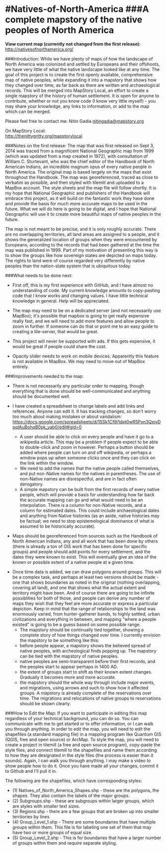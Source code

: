 #Natives-of-North-America
###A complete mapstory of the native peoples of North America
========================
<b>View current map (currently not changed from the first release):</b>
<br>http://nativesofnorthamerica.org/

###Introduction:
While we have plenty of maps of how the landscape of North America was colonized and settled by Europeans and their offshoots, we have very little of what the native landscape looked like at any time. The goal of this project is to create the first openly available, comprehensive map of native peoples, while expanding it into a mapstory that shows how they changed over time, as far back as there are written and archaeological records. This will be merged into MapStory Local, an effort to create a single mapstory of the history of human settlement. It is open for anyone to contribute, whether or not you know code (I know very little myself) - you may share your knowledge, any links to information, or add to the map which can be merged.

Please feel free to contact me:
Nitin Gadia
nitingadia@mapstory.org

On MapStory Local:
<br>http://thenittygritty.org/mapstorylocal


###Notes on the first release:
The map that was first released on Sept 3, 2014 was traced from a magnificent National Geographic map from 1999 (which was updated from a map created in 1972), with consultation of William C. Sturtevant, who was the chief editor of the Handbook of North American Indians, an incredible magnum opus of every native people in North America. The original map is based largely on the maps that exist throughout the Handbook. The map was georeferenced, traced as close to verbatim as possible, and then styled with tilemill and uploaded to a MapBox account. The style sheets and the map file will follow shortly. It is my hope that National Geographic and publishers of the Handbook will embrace this project, as it will build on the fantastic work they have done and provide the basis for much more accurate maps to be used in the future. What we will do here is going to be digital, and I hope that National Geographic will use it to create more beautiful maps of native peoples in the future.

The map is not meant to be precise, and it is only roughly accurate. There are no overlapping territories, all land areas are assigned to a people, and it shows the generalized location of groups when they were encountered by Europeans, according to the records that had been gathered at the time the map was published in 1999. Part of my motivation of presenting this way is to show the groups like how sovereign states are depicted on maps today. The rights to land were of course regarded very differently by native peoples than the nation-state system that is ubiquitous today.

###What needs to be done next:
* First off, this is my first experience with GitHub, and I have almost no understanding of code. My current knowledge amounts to copy-pasting code that I know works and changing values. I have little technical knowledge in general. Help will be appreciated.

* The map may need to be on a dedicated server (and not necessarily use MapBox); it's possible that mapbox is going to get really expensive really fast, and we will need to add more features and allow people to zoom in further. If someone can do that or point me to an easy guide to creating a tile-server, that would be great.

* This project will never be supported with ads. If this gets expensive, it would be great if people could share the cost.

* Opacity slider needs to work on mobile devices. Apparently this feature is not available in MapBox. We may need to move out of MapBox entirely. 

###Improvements needed to the map:
* There is not necessarily any particular order to mapping, though everything that is done should be well-communicated and anything should be documented well.

* I have created a spreadsheet to change labels and add links and references. Anyone can edit it. It has tracking changes, so don't worry too much about making mistakes or about vandalism: https://docs.google.com/spreadsheets/d/1SSk1Cf8j1dpt0wR5Pxn3QxivDpqlAuBohqB0pk_vab0/edit#gid=0
  * A user should be able to click on every people and have it go to a wikipedia article. This may be a problem if people expect to be able to double-click and zoom in however. Perhaps a button should be added where people can turn on and off wikipedia, or perhaps a window pops up when someone clicks once and they can click on the link within the window.
  * We need to add the names that the native people called themselves, and put non-Native names for the natives in parentheses. The use of non-Native names are disrespectful, and are in fact often derogatory.
  * A simple mapstory can be built from the first records of every native people, which will provide a basis for understanding how far back the accurate mapping can go and what would need to be an interpolation. There is a column for non-Native records, and a column for estimated dates. This could include archaeological dates and anything from Native histories (as an aside, native histories may be factual; we need to stop epistemological dominance of what is assumed to be historically accurate).

- Maps should be georeferenced from sources such as the Handbook of North American Indians, any and all work that has been done by others (there is already a ton of GIS work that has been done for specific groups) and people should add points for every settlement, and the dates they were known to exist. This will eventually give an idea of the known or possible extent of a native people at a given time.

* Once time data is added, we can draw polygons around groups. This will be a complex task, and perhaps at least two versions should be made - one that shows boundaries as noted in the original (nothing overlapping, covering all land), and one that shows what the actual extent and territory might have been. And of course there are going to be infinite possiblities for both of those, and people can derive any number of maps they wish that they feel are more accurate or express a particular depiction. Keep in mind that the range of relationships to the land was enormously varied, from hunter-gatherer bands, to highly settled, urban civilizations and everything in between, and mapping "where a people existed" is going to be a guess based on some possible range.
  * The mapstory should be continually tied together, showing a complete story of how things changed over time. I currently envision the mapstory to be something like this:
  * before people appear, a mapstory shows the believed spread of native peoples, with archeological finds popping up. The mapstory can be tied with the mapstory of native peoples.
  * native peoples are semi-transparent before their first records, and the peoples start to appear perhaps in 1400 AD.
  * the extent of groups start to shift as their known extent changes. Gradually it becomes more and more accurate.
  * the mapstory should the whole way through include major events, and migrations, using arrows and such to show how it affected groups. A mapstory is already complete of the reservations over time. The migrations and relocations of native groups to reservations should be shown clearly.


###How to Edit the Map:
If you want to participate in editing this map regardless of your technical background, you can do so. You can communicate with me to get started or to offer information, or I can walk you through anything.
In order to edit the map, you will need to edit the shapefiles (a standard mapping file) in a mapping program like Quantum GIS (QGIS, free and open source) or ArcMap. To style the map, you will need to create a project in tilemill (a free and open source program), copy-paste the style files, and connect tilemill to the shapefiles and name them according to how they are designated in the style files (the process is easier than it sounds). Again, I can walk you through anything. I may make a video to show people how to do it. Once you have made all your changes, commit it to Github and I'll pull it in.

The following are the shapefiles, which have corresponding styles:
* (1) Natives_of_North_America_Shapes.shp - these are the polygons, the shapes. They also contain the labels of the major groups.
* (2) Subgroups.shp - these are subgroups within larger groups, which are styles with smaller text sizes.
* (3) Regions.shp - there are a few groups that are broken up into smaller territories by lines
* (4) Group_Level_1.shp - There are some boundaries that have multiple groups within them. This file is for labeling one set of them that may have two or more groups of equal size.
* (5) Group_Level_2.shp - This is for boundaries that have a larger number of groups within them and require separate styling.

